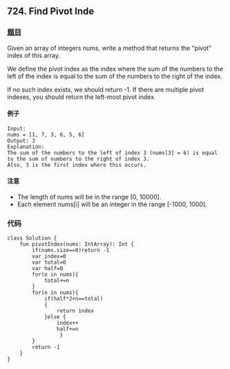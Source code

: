 ## 724. Find Pivot Inde
### [题目](https://leetcode.com/problems/find-pivot-index/description/)
Given an array of integers nums, write a method that returns the "pivot" index of this array.

We define the pivot index as the index where the sum of the numbers to the left of the index is equal to the sum of the numbers to the right of the index.

If no such index exists, we should return -1. If there are multiple pivot indexes, you should return the left-most pivot index.
#### 例子

```
Input: 
nums = [1, 7, 3, 6, 5, 6]
Output: 3
Explanation: 
The sum of the numbers to the left of index 3 (nums[3] = 6) is equal to the sum of numbers to the right of index 3.
Also, 3 is the first index where this occurs.
```
#### 注意
* The length of nums will be in the range [0, 10000].
* Each element nums[i] will be an integer in the range [-1000, 1000].

### 代码

```
class Solution {
    fun pivotIndex(nums: IntArray): Int {
        if(nums.size==0)return -1
        var index=0
        var total=0
        var half=0
        for(n in nums){
            total+=n
        }
        for(n in nums){
            if(half*2+n==total)
            {
                return index
            }else {
                index++
                half+=n
                 }
        }
        return -1 
    }
}
```